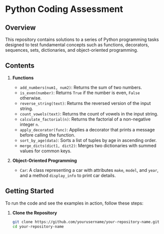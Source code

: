 # Python Coding Assessment

## Overview

This repository contains solutions to a series of Python programming tasks designed to test fundamental concepts such as functions, decorators, sequences, sets, dictionaries, and object-oriented programming.

## Contents

1. **Functions**
   - `add_numbers(num1, num2)`: Returns the sum of two numbers.
   - `is_even(number)`: Returns `True` if the number is even, `False` otherwise.
   - `reverse_string(text)`: Returns the reversed version of the input string.
   - `count_vowels(text)`: Returns the count of vowels in the input string.
   - `calculate_factorial(n)`: Returns the factorial of a non-negative integer `n`.
   - `apply_decorator(func)`: Applies a decorator that prints a message before calling the function.
   - `sort_by_age(data)`: Sorts a list of tuples by age in ascending order.
   - `merge_dicts(dict1, dict2)`: Merges two dictionaries with summed values for common keys.

2. **Object-Oriented Programming**
   - `Car`: A class representing a car with attributes `make`, `model`, and `year`, and a method `display_info` to print car details.

## Getting Started

To run the code and see the examples in action, follow these steps:

1. **Clone the Repository**

   ```bash
   git clone https://github.com/yourusername/your-repository-name.git
   cd your-repository-name
